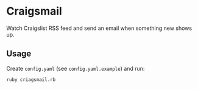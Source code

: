 # Craigsmail

Watch Craigslist RSS feed and send an email when something new shows up.

## Usage

Create `config.yaml` (see `config.yaml.example`) and run:

    ruby criagsmail.rb

